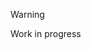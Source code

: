 <script setup>
import MermaidDiagram from './components/MermaidDiagram.vue'
import diagram from './assets/architecture/architecture.mermaid?raw'
</script>

> [!WARNING]
> Work in progress

<MermaidDiagram :model-value="diagram"></MermaidDiagram>